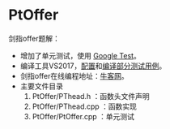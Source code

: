 # PtOffer
剑指offer题解：
- 增加了单元测试，使用 [Google Test](https://github.com/google/googletest)。
- 编译工具VS2017，[配置](https://blog.csdn.net/ruyueyini/article/details/47448211)和[编译部分测试用例](https://blog.csdn.net/halfdream/article/details/30490721)。
- 剑指offer在线编程地址：[牛客网](https://www.nowcoder.com/ta/coding-interviews)。
- 主要文件目录
    1. PtOffer/PThead.h ：函数头文件声明
    2. PtOffer/PThead.cpp ：函数实现
    3. PtOffer/PtOffer.cpp ：单元测试
